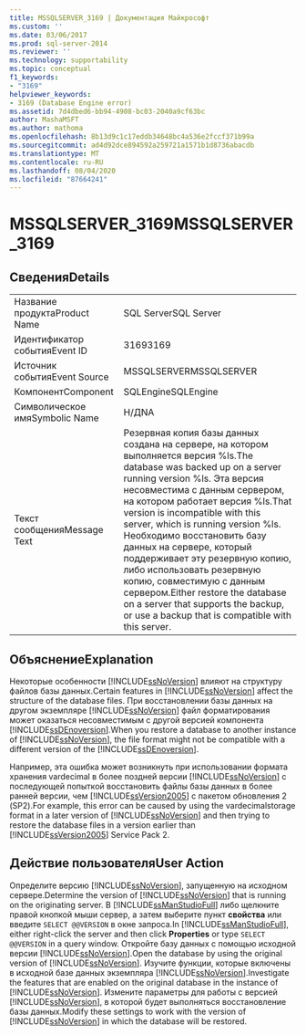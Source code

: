 ```yaml
---
title: MSSQLSERVER_3169 | Документация Майкрософт
ms.custom: ''
ms.date: 03/06/2017
ms.prod: sql-server-2014
ms.reviewer: ''
ms.technology: supportability
ms.topic: conceptual
f1_keywords:
- "3169"
helpviewer_keywords:
- 3169 (Database Engine error)
ms.assetid: 7d4dbed6-bb94-4908-bc03-2040a9cf63bc
author: MashaMSFT
ms.author: mathoma
ms.openlocfilehash: 8b13d9c1c17eddb34648bc4a536e2fccf371b99a
ms.sourcegitcommit: ad4d92dce894592a259721a1571b1d8736abacdb
ms.translationtype: MT
ms.contentlocale: ru-RU
ms.lasthandoff: 08/04/2020
ms.locfileid: "87664241"
---
```

# <a name="mssqlserver_3169"></a><span data-ttu-id="78dfe-102">MSSQLSERVER_3169</span><span class="sxs-lookup"><span data-stu-id="78dfe-102">MSSQLSERVER_3169</span></span>
    
## <a name="details"></a><span data-ttu-id="78dfe-103">Сведения</span><span class="sxs-lookup"><span data-stu-id="78dfe-103">Details</span></span>  
  
|||  
|-|-|  
|<span data-ttu-id="78dfe-104">Название продукта</span><span class="sxs-lookup"><span data-stu-id="78dfe-104">Product Name</span></span>|<span data-ttu-id="78dfe-105">SQL Server</span><span class="sxs-lookup"><span data-stu-id="78dfe-105">SQL Server</span></span>|  
|<span data-ttu-id="78dfe-106">Идентификатор события</span><span class="sxs-lookup"><span data-stu-id="78dfe-106">Event ID</span></span>|<span data-ttu-id="78dfe-107">3169</span><span class="sxs-lookup"><span data-stu-id="78dfe-107">3169</span></span>|  
|<span data-ttu-id="78dfe-108">Источник события</span><span class="sxs-lookup"><span data-stu-id="78dfe-108">Event Source</span></span>|<span data-ttu-id="78dfe-109">MSSQLSERVER</span><span class="sxs-lookup"><span data-stu-id="78dfe-109">MSSQLSERVER</span></span>|  
|<span data-ttu-id="78dfe-110">Компонент</span><span class="sxs-lookup"><span data-stu-id="78dfe-110">Component</span></span>|<span data-ttu-id="78dfe-111">SQLEngine</span><span class="sxs-lookup"><span data-stu-id="78dfe-111">SQLEngine</span></span>|  
|<span data-ttu-id="78dfe-112">Символическое имя</span><span class="sxs-lookup"><span data-stu-id="78dfe-112">Symbolic Name</span></span>|<span data-ttu-id="78dfe-113">Н/Д</span><span class="sxs-lookup"><span data-stu-id="78dfe-113">NA</span></span>|  
|<span data-ttu-id="78dfe-114">Текст сообщения</span><span class="sxs-lookup"><span data-stu-id="78dfe-114">Message Text</span></span>|<span data-ttu-id="78dfe-115">Резервная копия базы данных создана на сервере, на котором выполняется версия %ls.</span><span class="sxs-lookup"><span data-stu-id="78dfe-115">The database was backed up on a server running version %ls.</span></span> <span data-ttu-id="78dfe-116">Эта версия несовместима с данным сервером, на котором работает версия %ls.</span><span class="sxs-lookup"><span data-stu-id="78dfe-116">That version is incompatible with this server, which is running version %ls.</span></span> <span data-ttu-id="78dfe-117">Необходимо восстановить базу данных на сервере, который поддерживает эту резервную копию, либо использовать резервную копию, совместимую с данным сервером.</span><span class="sxs-lookup"><span data-stu-id="78dfe-117">Either restore the database on a server that supports the backup, or use a backup that is compatible with this server.</span></span>|  
  
## <a name="explanation"></a><span data-ttu-id="78dfe-118">Объяснение</span><span class="sxs-lookup"><span data-stu-id="78dfe-118">Explanation</span></span>  
 <span data-ttu-id="78dfe-119">Некоторые особенности [!INCLUDE[ssNoVersion](../../includes/ssnoversion-md.md)] влияют на структуру файлов базы данных.</span><span class="sxs-lookup"><span data-stu-id="78dfe-119">Certain features in [!INCLUDE[ssNoVersion](../../includes/ssnoversion-md.md)] affect the structure of the database files.</span></span> <span data-ttu-id="78dfe-120">При восстановлении базы данных на другом экземпляре [!INCLUDE[ssNoVersion](../../includes/ssnoversion-md.md)] файл форматирования может оказаться несовместимым с другой версией компонента [!INCLUDE[ssDEnoversion](../../includes/ssdenoversion-md.md)].</span><span class="sxs-lookup"><span data-stu-id="78dfe-120">When you restore a database to another instance of [!INCLUDE[ssNoVersion](../../includes/ssnoversion-md.md)], the file format might not be compatible with a different version of the [!INCLUDE[ssDEnoversion](../../includes/ssdenoversion-md.md)].</span></span>  
  
 <span data-ttu-id="78dfe-121">Например, эта ошибка может возникнуть при использовании формата хранения vardecimal в более поздней версии [!INCLUDE[ssNoVersion](../../includes/ssnoversion-md.md)] с последующей попыткой восстановить файлы базы данных в более ранней версии, чем [!INCLUDE[ssVersion2005](../../includes/ssversion2005-md.md)] с пакетом обновления 2 (SP2).</span><span class="sxs-lookup"><span data-stu-id="78dfe-121">For example, this error can be caused by using the vardecimalstorage format in a later version of [!INCLUDE[ssNoVersion](../../includes/ssnoversion-md.md)] and then trying to restore the database files in a version earlier than [!INCLUDE[ssVersion2005](../../includes/ssversion2005-md.md)] Service Pack 2.</span></span>  
  
## <a name="user-action"></a><span data-ttu-id="78dfe-122">Действие пользователя</span><span class="sxs-lookup"><span data-stu-id="78dfe-122">User Action</span></span>  
 <span data-ttu-id="78dfe-123">Определите версию [!INCLUDE[ssNoVersion](../../includes/ssnoversion-md.md)], запущенную на исходном сервере.</span><span class="sxs-lookup"><span data-stu-id="78dfe-123">Determine the version of [!INCLUDE[ssNoVersion](../../includes/ssnoversion-md.md)] that is running on the originating server.</span></span> <span data-ttu-id="78dfe-124">В [!INCLUDE[ssManStudioFull](../../includes/ssmanstudiofull-md.md)] либо щелкните правой кнопкой мыши сервер, а затем выберите пункт **свойства** или введите `SELECT @@VERSION` в окне запроса.</span><span class="sxs-lookup"><span data-stu-id="78dfe-124">In [!INCLUDE[ssManStudioFull](../../includes/ssmanstudiofull-md.md)], either right-click the server and then click **Properties** or type `SELECT @@VERSION` in a query window.</span></span> <span data-ttu-id="78dfe-125">Откройте базу данных с помощью исходной версии [!INCLUDE[ssNoVersion](../../includes/ssnoversion-md.md)].</span><span class="sxs-lookup"><span data-stu-id="78dfe-125">Open the database by using the original version of [!INCLUDE[ssNoVersion](../../includes/ssnoversion-md.md)].</span></span> <span data-ttu-id="78dfe-126">Изучите функции, которые включены в исходной базе данных экземпляра [!INCLUDE[ssNoVersion](../../includes/ssnoversion-md.md)].</span><span class="sxs-lookup"><span data-stu-id="78dfe-126">Investigate the features that are enabled on the original database in the instance of [!INCLUDE[ssNoVersion](../../includes/ssnoversion-md.md)].</span></span> <span data-ttu-id="78dfe-127">Измените параметры для работы с версией [!INCLUDE[ssNoVersion](../../includes/ssnoversion-md.md)], в которой будет выполняться восстановление базы данных.</span><span class="sxs-lookup"><span data-stu-id="78dfe-127">Modify these settings to work with the version of [!INCLUDE[ssNoVersion](../../includes/ssnoversion-md.md)] in which the database will be restored.</span></span>  
  
  
